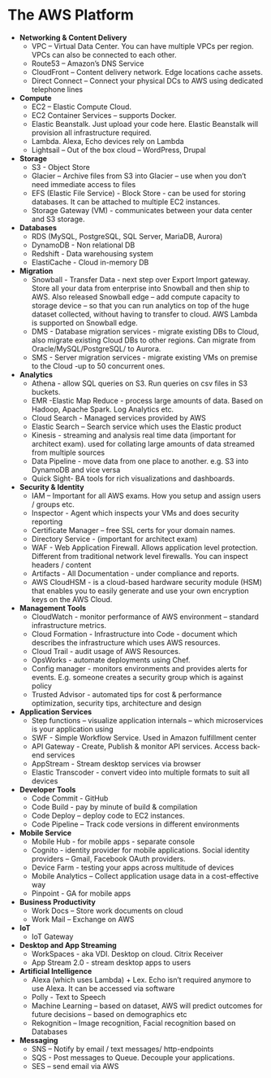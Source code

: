 # The AWS Platform

* **Networking & Content Delivery**
  * VPC – Virtual Data Center. You can have multiple VPCs per region. VPCs can also be connected to each other.
  * Route53 – Amazon’s DNS Service
  * CloudFront – Content delivery network. Edge locations cache assets.
  * Direct Connect – Connect your physical DCs to AWS using dedicated telephone lines
* **Compute**
  * EC2 – Elastic Compute Cloud.
  * EC2 Container Services – supports Docker.
  * Elastic Beanstalk. Just upload your code here. Elastic Beanstalk will provision all infrastructure required.
  * Lambda. Alexa, Echo devices rely on Lambda
  * Lightsail – Out of the box cloud – WordPress, Drupal
* **Storage**
  * S3 - Object Store
  * Glacier – Archive files from S3 into Glacier – use when you don’t need immediate access to files
  * EFS \(Elastic File Service\) - Block Store - can be used for storing databases. It can be attached to multiple EC2 instances.
  * Storage Gateway \(VM\) - communicates between your data center and S3 storage.
* **Databases**
  * RDS \(MySQL, PostgreSQL, SQL Server, MariaDB, Aurora\)
  * DynamoDB - Non relational DB
  * Redshift  - Data warehousing system  
  * ElastiCache - Cloud in-memory DB
* **Migration**
  * Snowball - Transfer Data - next step over Export Import gateway. Store all your data from enterprise into Snowball and then ship to AWS. Also released Snowball edge – add compute capacity to storage device – so that you can run analytics on top of the huge dataset collected, without having to transfer to cloud. AWS Lambda is supported on Snowball edge.
  * DMS - Database migration services - migrate existing DBs to Cloud, also migrate existing Cloud DBs to other regions. Can migrate from Oracle/MySQL/PostgreSQL/ to Aurora.  
  * SMS - Server migration services - migrate existing VMs on premise to the Cloud -up to 50 concurrent ones.
* **Analytics**
  * Athena - allow SQL queries on S3. Run queries on csv files in S3 buckets.
  * EMR -Elastic Map Reduce - process large amounts of data. Based on Hadoop, Apache Spark. Log Analytics etc.
  * Cloud Search - Managed services provided by AWS
  * Elastic Search – Search service which uses the Elastic product
  * Kinesis - streaming and analysis real time data \(important for architect exam\). used for collating large amounts of data streamed from multiple sources
  * Data Pipeline - move data from one place to another. e.g. S3 into DynamoDB and vice versa
  * Quick Sight- BA tools for rich visualizations and dashboards.
* **Security & Identity**
  * IAM – Important for all AWS exams. How you setup and assign users / groups etc.
  * Inspector - Agent which inspects your VMs and does security reporting
  * Certificate Manager – free SSL certs for your domain names.
  * Directory Service - \(important for architect exam\)
  * WAF - Web Application Firewall. Allows application level protection. Different from traditional network level firewalls. You can inspect headers / content
  * Artifacts - All Documentation - under compliance and reports.
  * AWS CloudHSM - is a cloud-based hardware security module \(HSM\) that enables you to easily generate and use your own encryption keys on the AWS Cloud.
* **Management Tools**
  * CloudWatch - monitor performance of AWS environment – standard infrastructure metrics.
  * Cloud Formation - Infrastructure into Code - document which describes the infrastructure which uses AWS resources.
  * Cloud Trail - audit usage of AWS Resources.
  * OpsWorks - automate deployments using Chef.
  * Config manager - monitors environments and provides alerts for events. E.g. someone creates a security group which is against policy
  * Trusted Advisor - automated tips for cost & performance optimization, security tips, architecture and design
* **Application Services**
  * Step functions – visualize application internals – which microservices is your application using
  * SWF - Simple Workflow Service. Used in Amazon fulfillment center
  * API Gateway - Create, Publish & monitor API services. Access back-end services
  * AppStream - Stream desktop services via browser
  * Elastic Transcoder - convert video into multiple formats to suit all devices
* **Developer Tools**
  * Code Commit - GitHub
  * Code Build - pay by minute of build & compilation
  * Code Deploy – deploy code to EC2 instances.
  * Code Pipeline – Track code versions in different environments
* **Mobile Service**
  * Mobile Hub - for mobile apps - separate console
  * Cognito - identity provider for mobile applications. Social identity providers – Gmail, Facebook OAuth providers.  
  * Device Farm - testing your apps across multitude of devices
  * Mobile Analytics – Collect application usage data in a cost-effective way
  * Pinpoint - GA for mobile apps
* **Business Productivity**
  * Work Docs – Store work documents on cloud
  * Work Mail – Exchange on AWS
* **IoT**
  * IoT Gateway
* **Desktop and App Streaming**
  * WorkSpaces - aka VDI. Desktop on cloud. Citrix Receiver
  * App Stream 2.0 - stream desktop apps to users
* **Artificial Intelligence**
  * Alexa \(which uses Lambda\) + Lex. Echo isn’t required anymore to use Alexa. It can be accessed via software
  * Polly - Text to Speech
  * Machine Learning – based on dataset, AWS will predict outcomes for future decisions – based on demographics etc
  * Rekognition – Image recognition, Facial recognition based on Databases
* **Messaging**
  * SNS – Notify by email / text messages/ http-endpoints
  * SQS - Post messages to Queue. Decouple your applications.
  * SES – send email via AWS



